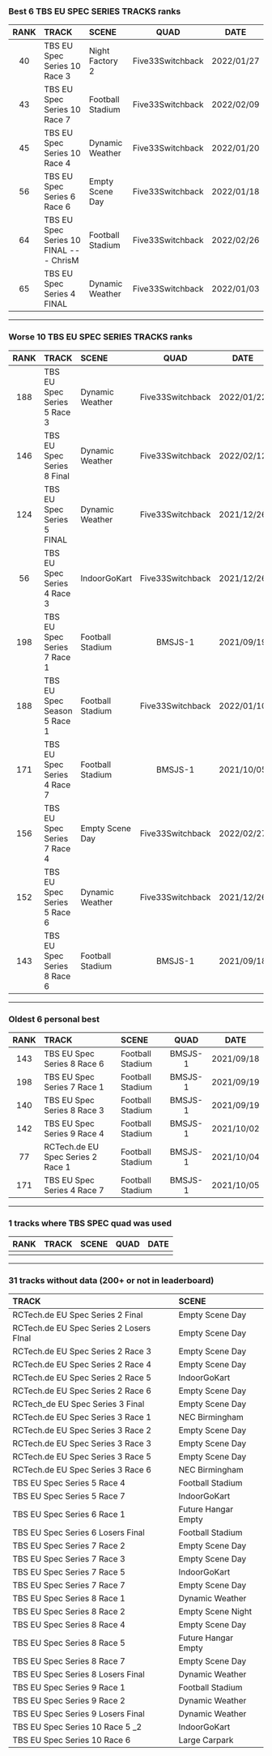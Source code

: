### Best 6 TBS EU SPEC SERIES TRACKS ranks
|RANK|TRACK|SCENE|QUAD|DATE|
|:---:|:---|:---|:---:|:---:|
|40|TBS EU Spec Series 10 Race 3|Night Factory 2|Five33Switchback|2022/01/27|
|43|TBS EU Spec Series 10 Race 7|Football Stadium|Five33Switchback|2022/02/09|
|45|TBS EU Spec Series 10 Race 4|Dynamic Weather|Five33Switchback|2022/01/20|
|56|TBS EU Spec Series 6 Race 6|Empty Scene Day|Five33Switchback|2022/01/18|
|64|TBS EU Spec Series 10 FINAL --- ChrisM|Football Stadium|Five33Switchback|2022/02/26|
|65|TBS EU Spec Series 4 FINAL|Dynamic Weather|Five33Switchback|2022/01/03|
---
### Worse 10 TBS EU SPEC SERIES TRACKS ranks
|RANK|TRACK|SCENE|QUAD|DATE|
|:---:|:---|:---|:---:|:---:|
|188|TBS EU Spec Series 5 Race 3|Dynamic Weather|Five33Switchback|2022/01/22|
|146|TBS EU Spec Series 8 Final|Dynamic Weather|Five33Switchback|2022/02/12|
|124|TBS EU Spec Series 5 FINAL|Dynamic Weather|Five33Switchback|2021/12/26|
|56|TBS EU Spec Series 4 Race 3|IndoorGoKart|Five33Switchback|2021/12/26|
|198|TBS EU Spec Series 7 Race 1|Football Stadium|BMSJS-1|2021/09/19|
|188|TBS EU Spec Season 5 Race 1|Football Stadium|Five33Switchback|2022/01/10|
|171|TBS EU Spec Series 4 Race 7|Football Stadium|BMSJS-1|2021/10/05|
|156|TBS EU Spec Series 7 Race 4|Empty Scene Day|Five33Switchback|2022/02/27|
|152|TBS EU Spec Series 5 Race 6|Dynamic Weather|Five33Switchback|2021/12/26|
|143|TBS EU Spec Series 8 Race 6|Football Stadium|BMSJS-1|2021/09/18|
---
### Oldest 6 personal best
|RANK|TRACK|SCENE|QUAD|DATE|
|:---:|:---|:---|:---:|:---:|
|143|TBS EU Spec Series 8 Race 6|Football Stadium|BMSJS-1|2021/09/18|
|198|TBS EU Spec Series 7 Race 1|Football Stadium|BMSJS-1|2021/09/19|
|140|TBS EU Spec Series 8 Race 3|Football Stadium|BMSJS-1|2021/09/19|
|142|TBS EU Spec Series 9 Race 4|Football Stadium|BMSJS-1|2021/10/02|
|77|RCTech.de EU Spec Series 2 Race 1|Football Stadium|BMSJS-1|2021/10/04|
|171|TBS EU Spec Series 4 Race 7|Football Stadium|BMSJS-1|2021/10/05|
---
### 1 tracks where TBS SPEC quad was used
|RANK|TRACK|SCENE|QUAD|DATE|
|:---:|:---|:---|:---:|:---:|
||||||
---
### 31 tracks without data (200+ or not in leaderboard)
|TRACK|SCENE|
|:---|:---|
|RCTech.de EU Spec Series 2 Final|Empty Scene Day|
|RCTech.de EU Spec Series 2 Losers FInal|Empty Scene Day|
|RCTech.de EU Spec Series 2 Race 3|Empty Scene Day|
|RCTech.de EU Spec Series 2 Race 4|Empty Scene Day|
|RCTech.de EU Spec Series 2 Race 5|IndoorGoKart|
|RCTech.de EU Spec Series 2 Race 6|Empty Scene Day|
|RCTech_de EU Spec Series 3 Final|Empty Scene Day|
|RCTech.de EU Spec Series 3 Race 1|NEC Birmingham|
|RCTech.de EU Spec Series 3 Race 2|Empty Scene Day|
|RCTech.de EU Spec Series 3 Race 3|Empty Scene Day|
|RCTech.de EU Spec Series 3 Race 5|Empty Scene Day|
|RCTech.de EU Spec Series 3 Race 6|NEC Birmingham|
|TBS EU Spec Series 5 Race 4|Football Stadium|
|TBS EU Spec Series 5 Race 7|IndoorGoKart|
|TBS EU Spec Series 6 Race 1|Future Hangar Empty|
|TBS EU Spec Series 6 Losers Final|Football Stadium|
|TBS EU Spec Series 7 Race 2|Empty Scene Day|
|TBS EU Spec Series 7 Race 3|Empty Scene Day|
|TBS EU Spec Series 7 Race 5|IndoorGoKart|
|TBS EU Spec Series 7 Race 7|Empty Scene Day|
|TBS EU Spec Series 8 Race 1|Dynamic Weather|
|TBS EU Spec Series 8 Race 2|Empty Scene Night|
|TBS EU Spec Series 8 Race 4|Empty Scene Day|
|TBS EU Spec Series 8 Race 5|Future Hangar Empty|
|TBS EU Spec Series 8 Race 7|Empty Scene Day|
|TBS EU Spec Series 8 Losers Final|Dynamic Weather|
|TBS EU Spec Series 9 Race 1|Football Stadium|
|TBS EU Spec Series 9 Race 2|Dynamic Weather|
|TBS EU Spec Series 9 Losers Final|Dynamic Weather|
|TBS EU Spec Series 10 Race 5 _2|IndoorGoKart|
|TBS EU Spec Series 10 Race 6|Large Carpark|
